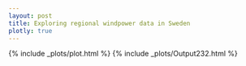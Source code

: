 ```yaml
---
layout: post
title: Exploring regional windpower data in Sweden
plotly: true
---
```


<body> {% include _plots/plot.html %} </body>

<body> {% include _plots/Output232.html %} </body>
